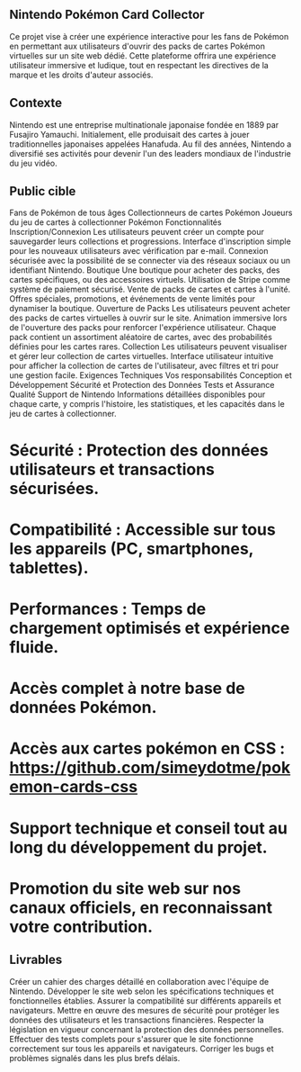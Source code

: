## Nintendo Pokémon Card Collector
Ce projet vise à créer une expérience interactive pour les fans de Pokémon en permettant aux utilisateurs d'ouvrir des packs de cartes Pokémon virtuelles sur un site web dédié. Cette plateforme offrira une expérience utilisateur immersive et ludique, tout en respectant les directives de la marque et les droits d'auteur associés.

## Contexte
Nintendo est une entreprise multinationale japonaise fondée en 1889 par Fusajiro Yamauchi. Initialement, elle produisait des cartes à jouer traditionnelles japonaises appelées Hanafuda. Au fil des années, Nintendo a diversifié ses activités pour devenir l'un des leaders mondiaux de l'industrie du jeu vidéo.

## Public cible
Fans de Pokémon de tous âges
Collectionneurs de cartes Pokémon
Joueurs du jeu de cartes à collectionner Pokémon
Fonctionnalités
Inscription/Connexion
Les utilisateurs peuvent créer un compte pour sauvegarder leurs collections et progressions.
Interface d'inscription simple pour les nouveaux utilisateurs avec vérification par e-mail.
Connexion sécurisée avec la possibilité de se connecter via des réseaux sociaux ou un identifiant Nintendo.
Boutique
Une boutique pour acheter des packs, des cartes spécifiques, ou des accessoires virtuels.
Utilisation de Stripe comme système de paiement sécurisé.
Vente de packs de cartes et cartes à l'unité.
Offres spéciales, promotions, et événements de vente limités pour dynamiser la boutique.
Ouverture de Packs
Les utilisateurs peuvent acheter des packs de cartes virtuelles à ouvrir sur le site.
Animation immersive lors de l'ouverture des packs pour renforcer l'expérience utilisateur.
Chaque pack contient un assortiment aléatoire de cartes, avec des probabilités définies pour les cartes rares.
Collection
Les utilisateurs peuvent visualiser et gérer leur collection de cartes virtuelles.
Interface utilisateur intuitive pour afficher la collection de cartes de l'utilisateur, avec filtres et tri pour une gestion facile.
Exigences Techniques
Vos responsabilités
Conception et Développement
Sécurité et Protection des Données
Tests et Assurance Qualité
Support de Nintendo
Informations détaillées disponibles pour chaque carte, y compris l'histoire, les statistiques, et les capacités dans le jeu de cartes à collectionner.
# Sécurité : Protection des données utilisateurs et transactions sécurisées.
# Compatibilité : Accessible sur tous les appareils (PC, smartphones, tablettes).
# Performances : Temps de chargement optimisés et expérience fluide.
# Accès complet à notre base de données Pokémon.
# Accès aux cartes pokémon en CSS : https://github.com/simeydotme/pokemon-cards-css
# Support technique et conseil tout au long du développement du projet.
# Promotion du site web sur nos canaux officiels, en reconnaissant votre contribution.
## Livrables
Créer un cahier des charges détaillé en collaboration avec l'équipe de Nintendo.
Développer le site web selon les spécifications techniques et fonctionnelles établies.
Assurer la compatibilité sur différents appareils et navigateurs.
Mettre en œuvre des mesures de sécurité pour protéger les données des utilisateurs et les transactions financières.
Respecter la législation en vigueur concernant la protection des données personnelles.
Effectuer des tests complets pour s'assurer que le site fonctionne correctement sur tous les appareils et navigateurs.
Corriger les bugs et problèmes signalés dans les plus brefs délais.